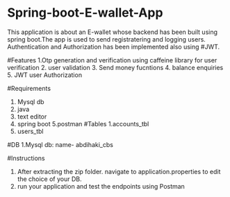 # Spring-boot-E-wallet-App
This application is about an E-wallet whose backend has been built using spring boot.The app is used to send registratering and logging users. Authentication and Authorization has been implemented also using #JWT.

#Features
1.Otp generation and verification using caffeine library for user verification
2. user validation
3. Send money fucntions
4. balance enquiries
5. JWT user Authorization

#Requirements
1. Mysql db
2. java
3. text editor
4. spring boot
5.postman
#Tables
1.accounts_tbl
2. users_tbl

#DB
1.Mysql db: name- abdihaki_cbs 

#Instructions
1. After extracting the zip folder. navigate to application.properties to edit the choice of your DB.
2. run your application and test the endpoints using Postman

